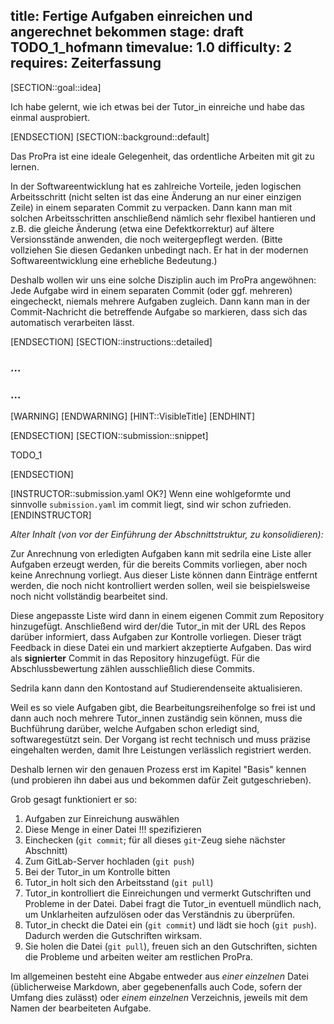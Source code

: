 title: Fertige Aufgaben einreichen und angerechnet bekommen
stage: draft TODO_1_hofmann
timevalue: 1.0
difficulty: 2
requires: Zeiterfassung
---
[SECTION::goal::idea]

Ich habe gelernt, wie ich etwas bei der Tutor_in einreiche und habe das einmal ausprobiert.

[ENDSECTION]
[SECTION::background::default]

Das ProPra ist eine ideale Gelegenheit, das ordentliche Arbeiten mit git zu lernen.

In der Softwareentwicklung hat es zahlreiche Vorteile, jeden logischen Arbeitsschritt
(nicht selten ist das eine Änderung an nur einer einzigen Zeile)
in einem separaten Commit zu verpacken.
Dann kann man mit solchen Arbeitsschritten anschließend nämlich sehr flexibel hantieren
und z.B. die gleiche Änderung (etwa eine Defektkorrektur) auf ältere Versionsstände
anwenden, die noch weitergepflegt werden. 
(Bitte vollziehen Sie diesen Gedanken unbedingt nach. 
Er hat in der modernen Softwareentwicklung eine erhebliche Bedeutung.)

Deshalb wollen wir uns eine solche Disziplin auch im ProPra angewöhnen:
Jede Aufgabe wird in einem separaten Commit (oder ggf. mehreren) eingecheckt,
niemals mehrere Aufgaben zugleich.
Dann kann man in der Commit-Nachricht die betreffende Aufgabe so markieren,
dass sich das automatisch verarbeiten lässt.

[ENDSECTION]
[SECTION::instructions::detailed]

### ...

### ...

[WARNING]
[ENDWARNING]
[HINT::VisibleTitle]
[ENDHINT]

[ENDSECTION]
[SECTION::submission::snippet]

TODO_1

[ENDSECTION]

[INSTRUCTOR::submission.yaml OK?]
Wenn eine wohlgeformte und sinnvolle `submission.yaml` im commit liegt, sind wir schon zufrieden.
[ENDINSTRUCTOR]

_Alter Inhalt (von vor der Einführung der Abschnittstruktur, zu konsolidieren):_

Zur Anrechnung von erledigten Aufgaben kann mit sedrila eine Liste aller Aufgaben erzeugt
werden, für die bereits Commits vorliegen, aber noch keine Anrechnung vorliegt. Aus dieser
Liste können dann Einträge entfernt werden, die noch nicht kontrolliert werden sollen, weil
sie beispielsweise noch nicht vollständig bearbeitet sind.

Diese angepasste Liste wird dann in einem eigenen Commit zum Repository hinzugefügt.
Anschließend wird der/die Tutor\_in mit der URL des Repos darüber informiert, dass Aufgaben
zur Kontrolle vorliegen. Dieser trägt Feedback in diese Datei ein und markiert akzeptierte
Aufgaben. Das wird als **signierter** Commit in das Repository hinzugefügt. Für die
Abschlussbewertung zählen ausschließlich diese Commits.
<!-- Es gab hier mal die Idee, auch nicht angesehene Aufgaben zu bewerten.
Grundlegend gar keine schlechte Idee, aber ich würde das vermutlich einfach derart
handhaben, dass Tutor\_innen einfach 3 Feedback-Möglichkeiten haben.
Sowas wie "fehlerhaft", "okay" und "akzeptiert" oder sowas.
Ich sehe allerdings ein Problem darin, dass ohne klare Ansage, wann das gestattet ist und
in welchem Umfang, die Tutoren eher ein "Okay" geben würde, ohne die Aufgabe zu prüfen. -->

Sedrila kann dann den Kontostand auf Studierendenseite aktualisieren.



Weil es so viele Aufgaben gibt, die Bearbeitungsreihenfolge so frei ist und dann auch noch
mehrere Tutor_innen zuständig sein können, muss die Buchführung darüber, welche
Aufgaben schon erledigt sind, softwaregestützt sein.
Der Vorgang ist recht technisch und muss präzise eingehalten werden, damit Ihre Leistungen
verlässlich registriert werden.

Deshalb lernen wir den genauen Prozess erst im Kapitel "Basis" kennen (und probieren ihn dabei
aus und bekommen dafür Zeit gutgeschrieben).

Grob gesagt funktioniert er so:

1. Aufgaben zur Einreichung auswählen
2. Diese Menge in einer Datei !!! spezifizieren
3. Einchecken (`git commit`; für all dieses `git`-Zeug siehe nächster Abschnitt)
4. Zum GitLab-Server hochladen (`git push`)
5. Bei der Tutor_in um Kontrolle bitten
6. Tutor_in holt sich den Arbeitsstand (`git pull`)
7. Tutor_in kontrolliert die Einreichungen und vermerkt Gutschriften und Probleme in der Datei.
   Dabei fragt die Tutor_in eventuell mündlich nach, um Unklarheiten aufzulösen oder 
   das Verständnis zu überprüfen.
8. Tutor_in checkt die Datei ein (`git commit`) und lädt sie hoch (`git push`). 
   Dadurch werden die Gutschriften wirksam.
9. Sie holen die Datei (`git pull`), freuen sich an den Gutschriften, sichten
   die Probleme und arbeiten weiter am restlichen ProPra.

Im allgemeinen besteht eine Abgabe entweder aus _einer einzelnen_ Datei (üblicherweise
Markdown, aber gegebenenfalls auch Code, sofern der Umfang dies zulässt) oder
_einem einzelnen_ Verzeichnis, jeweils mit dem Namen der bearbeiteten Aufgabe.
